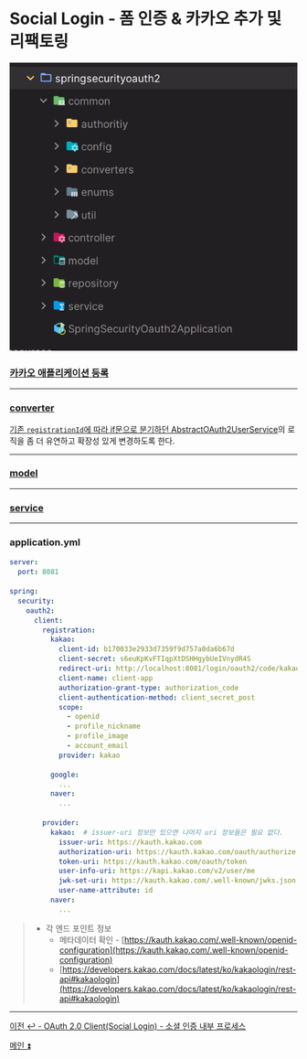# Social Login - 폼 인증 & 카카오 추가 및 리팩토링

![img_20.png](image/img_20.png)

### [카카오 애플리케이션 등록](https://github.com/genesis12345678/TIL/blob/main/Spring/security/oauth/SocialLogin/Kakao/Kakao.md)

---

### [converter](https://github.com/genesis12345678/TIL/blob/main/Spring/security/oauth/SocialLogin/Kakao/Converter.md)

[기존 `registrationId`에 따라 if문으로 분기하던 AbstractOAuth2UserService](https://github.com/genesis12345678/TIL/blob/main/Spring/security/oauth/SocialLogin/code/Service.md)의 로직을 좀 더 유연하고 확장성 있게 변경하도록 한다.

---

### [model](https://github.com/genesis12345678/TIL/blob/main/Spring/security/oauth/SocialLogin/Kakao/Model.md)

---

### [service](https://github.com/genesis12345678/TIL/blob/main/Spring/security/oauth/SocialLogin/Kakao/Service.md)

---

### application.yml

```yaml
server:
  port: 8081

spring:
  security:
    oauth2:
      client:
        registration:
          kakao:
            client-id: b170033e2933d7359f9d757a0da6b67d
            client-secret: s6euKpKvFTIqpXtDSHHgybUeIVnydR4S
            redirect-uri: http://localhost:8081/login/oauth2/code/kakao # /login/oauth2/code 는 스프링 시큐리티에서 정해놓은 기본값
            client-name: client-app
            authorization-grant-type: authorization_code
            client-authentication-method: client_secret_post
            scope:
              - openid
              - profile_nickname
              - profile_image
              - account_email
            provider: kakao

          google:
            ...
          naver:
            ...

        provider:
          kakao:  # issuer-uri 정보만 있으면 나머지 uri 정보들은 필요 없다.
            issuer-uri: https://kauth.kakao.com
            authorization-uri: https://kauth.kakao.com/oauth/authorize
            token-uri: https://kauth.kakao.com/oauth/token
            user-info-uri: https://kapi.kakao.com/v2/user/me
            jwk-set-uri: https://kauth.kakao.com/.well-known/jwks.json
            user-name-attribute: id
          naver:
            ...
```

> - 각 엔드 포인트 정보
>   - 메타데이터 확인 - [https://kauth.kakao.com/.well-known/openid-configuration](https://kauth.kakao.com/.well-known/openid-configuration)
>   - [https://developers.kakao.com/docs/latest/ko/kakaologin/rest-api#kakaologin](https://developers.kakao.com/docs/latest/ko/kakaologin/rest-api#kakaologin)

---

[이전 ↩️ - OAuth 2.0 Client(Social Login) - 소셜 인증 내부 프로세스](https://github.com/genesis12345678/TIL/blob/main/Spring/security/oauth/SocialLogin/Process.md)

[메인 ⏫](https://github.com/genesis12345678/TIL/blob/main/Spring/security/oauth/main.md)